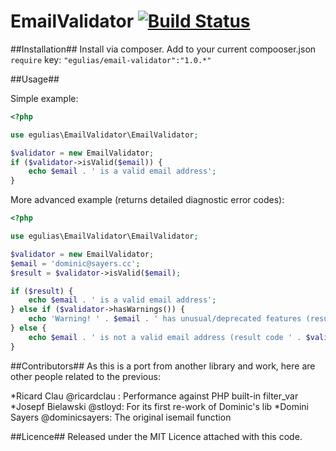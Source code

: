 EmailValidator [![Build Status](https://travis-ci.org/egulias/EmailValidator.png?branch=master)](https://travis-ci.org/egulias/EmailValidator)
=============================

##Installation##
Install via composer. Add to your current compooser.json ```require``` key: ```"egulias/email-validator":"1.0.*" ```

##Usage##

Simple example:

```php
<?php

use egulias\EmailValidator\EmailValidator;

$validator = new EmailValidator;
if ($validator->isValid($email)) {
	echo $email . ' is a valid email address';
}
```

More advanced example (returns detailed diagnostic error codes):

```php
<?php

use egulias\EmailValidator\EmailValidator;

$validator = new EmailValidator;
$email = 'dominic@sayers.cc';
$result = $validator->isValid($email);

if ($result) {
	echo $email . ' is a valid email address';
} else if ($validator->hasWarnings()) {
	echo 'Warning! ' . $email . ' has unusual/deprecated features (result code ' . var_export($validator->getWarnings(), true) . ')';
} else {
	echo $email . ' is not a valid email address (result code ' . $validator->getError() . ')';
}
```

##Contributors##
As this is a port from another library and work, here are other people related to the previous:

*Ricard Clau @ricardclau :      Performance against PHP built-in filter_var
*Josepf Bielawski @stloyd:      For its first re-work of Dominic's lib
*Domini Sayers @dominicsayers:  The original isemail function

##Licence##
Released under the MIT Licence attached with this code.

